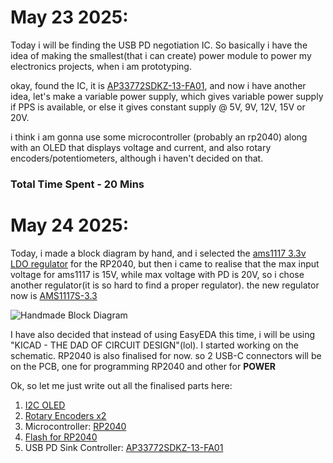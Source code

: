 # May 23 2025:
Today i will be finding the USB PD negotiation IC. So basically i have the idea of making the smallest(that i can create) power module to power my electronics projects,
when i am prototyping.

okay, found the IC, it is [AP33772SDKZ-13-FA01](https://www.mouser.in/ProductDetail/Diodes-Incorporated/AP33772SDKZ-13-FA01?qs=2wMNvWM5ZX4CLYQ4%252BLyimw%3D%3D), and now i have another idea, let's make a variable power supply, which gives variable power supply if PPS is available, or else it gives constant supply @ 5V, 9V, 12V, 15V or 20V.

i think i am gonna use some microcontroller (probably an rp2040) along with an OLED that displays voltage and current, and also rotary encoders/potentiometers, although i haven't decided on that.

### Total Time Spent - 20 Mins

# May 24 2025:
Today, i made a block diagram by hand, and i selected the [ams1117 3.3v LDO regulator](https://lcsc.com/product-detail/Linear-Voltage-Regulators-LDO_Advanced-Monolithic-Systems-AMS1117-3-3_C6186.html) for the RP2040, but then i came to realise that the max input voltage for ams1117 is 15V, while max voltage with PD is 20V, so i chose another regulator(it is so hard to find a proper regulator). the new regulator now is [AMS1117S-3.3](https://lcsc.com/product-detail/Voltage-Regulators-Linear-Low-Drop-Out-LDO-Regulators_JSMSEMI-AMS1117S-3-3_C917152.html)

![Handmade Block Diagram](https://github.com/user-attachments/assets/e52aae66-0bd2-412d-a26d-ffc273337d7d)

I have also decided that instead of using EasyEDA this time, i will be using "KICAD - THE DAD OF CIRCUIT DESIGN"(lol). I started working on the schematic. RP2040 is also finalised for now. so 2 USB-C connectors will be on the PCB, one for programming RP2040 and other for **POWER**

Ok, so let me just write out all the finalised parts here:
1. [I2C OLED](https://robu.in/product/4pin-oled-display-module-blue-color/)
2. [Rotary Encoders x2](https://robu.in/product/4pin-oled-display-module-blue-color/)
3. Microcontroller: [RP2040](https://www.lcsc.com/product-detail/Microcontrollers-MCU-MPU-SOC_Raspberry-Pi-RP2040_C2040.html)
4. [Flash for RP2040](https://lcsc.com/product-detail/NOR-FLASH_Winbond-Elec-W25Q128JVSIQ_C97521.html)
5. USB PD Sink Controller: [AP33772SDKZ-13-FA01](https://www.mouser.in/ProductDetail/Diodes-Incorporated/AP33772SDKZ-13-FA01?qs=2wMNvWM5ZX4CLYQ4%252BLyimw%3D%3D)
